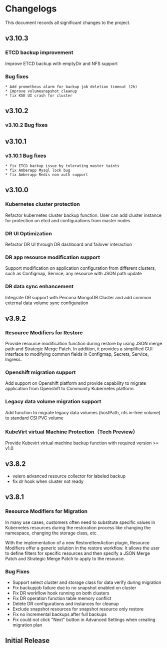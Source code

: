 # Changelogs

This document records all significant changes to the project.

## v3.10.3

### ETCD backup improvement

Improve ETCD backup with emptyDir and NFS support

### Bug fixes

    * Add prometheus alarm for backup job deletion timeout (2h)
    * Improve volumesnapshot cleanup
    * fix KSE UI crash for cluster

## v3.10.2

### v3.10.2 Bug fixes

## v3.10.1

### v3.10.1 Bug fixes

    * fix ETCD backup issue by tolerating master taints
    * fix Amberapp Mysql lock bug
    * fix Amberapp Redis non-auth support

## v3.10.0

### Kubernetes cluster protection

Refactor kubernetes cluster backup function. User can add cluster instance for protection on etcd and configurations from master nodes

### DR UI Optimization

Refactor DR UI through DR dashboard and failover interaction

### DR app resource modification support

Support modification on application configuration from different clusters, such as Configmap, Service, any resource with JSON path update

### DR data sync enhancement

Integrate DR support with Percona MongoDB Cluster and add common external data volume sync configuration

## v3.9.2

### Resource Modifiers for Restore

Provide resource modification function during restore by using JSON merge path and Strategic Merge Patch.
In addition, it provides a simplified GUI interface to modifying common fields in Configmap, Secrets, Service, Ingress.

### Openshift migration support

Add support on Openshift platform and provide capability to migrate application from Openshift to Community Kubernetes platform.

### Legacy data volume migration support

Add function to migrate legacy data volumes (hostPath, nfs in-tree volume) to standard CSI PVC volume

### KubeVirt virtual Machine Protection（Tech Preview）

Provide Kubevirt virtual machine backup function with required version >= v1.0

## v3.8.2

* velero advanced resource collector for labeled backup
* fix dr hook when cluster not ready

## v3.8.1

### Resource Modifiers for Migration

In many use cases, customers often need to substitute specific values in Kubernetes resources during the restoration process like changing the namespace, changing the storage class, etc.

With the implementation of a new RestoreItemAction plugin, Resource Modifiers offer a generic solution in the restore workflow. It allows the user to define filters for specific resources and then specify a JSON Merge Patch and Strategic Merge Patch to apply to the resource.

### Bug Fixes

* Support select cluster and storage class for data verify during migration
* Fix backupjob failure due to no snapshot enabled on cluster
* Fix DR workflow hook running on both clusters
* Fix DR operation function table memory conflict
* Delete DR configurations and instances for cleanup
* Exclude snapshot resources for snapshot resource only restore
* Fix no incremental backups after full backups
* Fix could not click "Next" button in Advanced Settings when creating migration plan

## Initial Release
